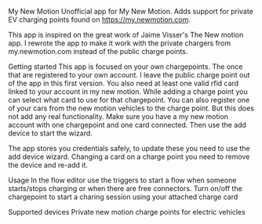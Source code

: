 My New Motion
Unofficial app for My New Motion. Adds support for private EV charging points found on https://my.newmotion.com.

This app is inspired on the great work of Jaime Visser's The New motion app.
I rewrote the app to make it work with the private chargers from my.newmotion.com instead of the public charge points.

Getting started
This app is focused on your own chargepoints. The once that are registered to your own account. I leave the public charge point out of the app in this first version. You also need at least one valid rfid card linked to your account in my new motion. While adding a charge point you can select what card to use for that chargepoint. You can also register one of your cars from the new motion vehicles to the charge point. But this does not add any real functionality.
Make sure you have a my new motion account with one chargepoint and one card connected. Then use the add device to start the wizard.

The app stores you credentials safely, to update these you need to use the add device wizard.
Changing a card on a charge point you need to remove the device and re-add it.

Usage
In the flow editor use the triggers to start a flow when someone starts/stops charging or when there are free connectors.
Turn on/off the chargepoint to start a charing session using your attached charge card

Supported devices
Private new motion charge points for electric vehicles

